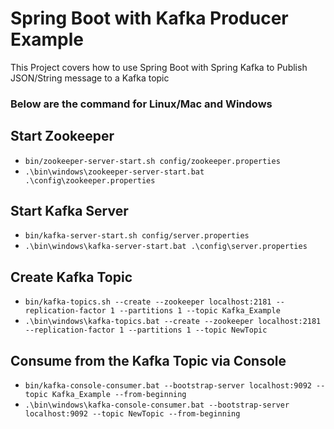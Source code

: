 # Spring Boot with Kafka Producer Example

This Project covers how to use Spring Boot with Spring Kafka to Publish JSON/String message to a Kafka topic

### Below are the command for Linux/Mac and Windows

## Start Zookeeper
- `bin/zookeeper-server-start.sh config/zookeeper.properties`
- `.\bin\windows\zookeeper-server-start.bat .\config\zookeeper.properties`

## Start Kafka Server
- `bin/kafka-server-start.sh config/server.properties`
- `.\bin\windows\kafka-server-start.bat .\config\server.properties`

## Create Kafka Topic
- `bin/kafka-topics.sh --create --zookeeper localhost:2181 --replication-factor 1 --partitions 1 --topic Kafka_Example`
- `.\bin\windows\kafka-topics.bat --create --zookeeper localhost:2181 --replication-factor 1 --partitions 1 --topic NewTopic`

## Consume from the Kafka Topic via Console
- `bin/kafka-console-consumer.bat --bootstrap-server localhost:9092 --topic Kafka_Example --from-beginning`
- `.\bin\windows\kafka-console-consumer.bat --bootstrap-server localhost:9092 --topic NewTopic --from-beginning`
